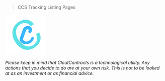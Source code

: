 > CCS Tracking Listing Pages

[![CCSLOGO](https://raw.githubusercontent.com/CloutContracts/cloutcontracts.github.io/main/assets/images/c-128x128.png)](https://cloutcontracts.net)

*Please keep in mind that CloutContracts is a technological utility. Any actions that you decide to do are at your own risk. This is not to be looked at as an investment or as financial advice.*
